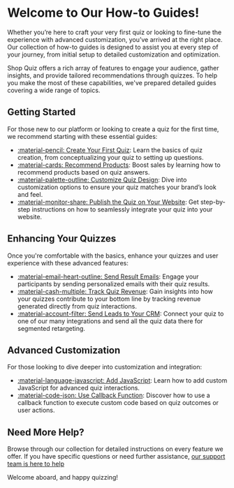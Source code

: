 # Welcome to Our How-to Guides!

Whether you’re here to craft your very first quiz or looking to fine-tune the experience with advanced customization, you’ve arrived at the right place. Our collection of how-to guides is designed to assist you at every step of your journey, from initial setup to detailed customization and optimization.

Shop Quiz offers a rich array of features to engage your audience, gather insights, and provide tailored recommendations through quizzes. To help you make the most of these capabilities, we've prepared detailed guides covering a wide range of topics.

## Getting Started

For those new to our platform or looking to create a quiz for the first time, we recommend starting with these essential guides:

- [:material-pencil: Create Your First Quiz](https://docs.revenuehunt.com/how-to-guides/create-first-quiz/): Learn the basics of quiz creation, from conceptualizing your quiz to setting up questions.
- [:material-cards: Recommend Products](https://docs.revenuehunt.com/how-to-guides/recommend-products/): Boost sales by learning how to recommend products based on quiz answers.
- [:material-palette-outline: Customize Quiz Design](https://docs.revenuehunt.com/how-to-guides/customize-quiz-design/): Dive into customization options to ensure your quiz matches your brand’s look and feel.
- [:material-monitor-share: Publish the Quiz on Your Website](https://docs.revenuehunt.com/how-to-guides/publish-quiz/): Get step-by-step instructions on how to seamlessly integrate your quiz into your website.

## Enhancing Your Quizzes

Once you're comfortable with the basics, enhance your quizzes and user experience with these advanced features:

- [:material-email-heart-outline: Send Result Emails](http://127.0.0.1:8000/how-to-guides/send-result-emails/): Engage your participants by sending personalized emails with their quiz results.
- [:material-cash-multiple: Track Quiz Revenue](http://127.0.0.1:8000/how-to-guides/track-quiz-revenue/): Gain insights into how your quizzes contribute to your bottom line by tracking revenue generated directly from quiz interactions.
- [:material-account-filter: Send Leads to Your CRM](https://docs.revenuehunt.com/how-to-guides/send-leads-to-crm/): Connect your quiz to one of our many integrations and send all the quiz data there for segmented retargeting.


## Advanced Customization

For those looking to dive deeper into customization and integration:

- [:material-language-javascript: Add JavaScript](https://docs.revenuehunt.com/how-to-guides/add-javascript/): Learn how to add custom JavaScript for advanced quiz interactions.
- [:material-code-json: Use Callback Function](https://docs.revenuehunt.com/how-to-guides/use-callback-function/): Discover how to use a callback function to execute custom code based on quiz outcomes or user actions.

## Need More Help?

Browse through our collection for detailed instructions on every feature we offer. If you have specific questions or need further assistance, [our support team is here to help](https://revenuehunt.com/contact/)

Welcome aboard, and happy quizzing!
